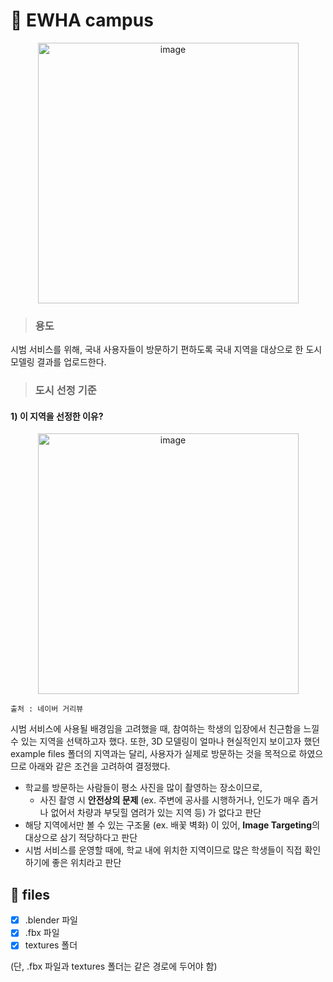 # 📂 EWHA campus

<p align="center">
    <img width="417" alt="image" src="https://user-images.githubusercontent.com/90603530/217691165-03af3d92-ff90-49cc-aab1-6151e760a093.gif">   
</p>

> ### **용도**

시범 서비스를 위해, 국내 사용자들이 방문하기 편하도록 국내 지역을 대상으로 한 도시 모델링 결과를 업로드한다.

> ### **도시 선정 기준**

#### 1) 이 지역을 선정한 이유?   

<p align="center">
    <img width="417" alt="image" src="https://user-images.githubusercontent.com/90603530/217675547-5113d88d-03e2-4c12-ad17-cebdcbe7b2c5.png">     
    
    출처 : 네이버 거리뷰
</p>


시범 서비스에 사용될 배경임을 고려했을 때, 참여하는 학생의 입장에서 친근함을 느낄 수 있는 지역을 선택하고자 했다. 
또한, 3D 모델링이 얼마나 현실적인지 보이고자 했던 example files 폴더의 지역과는 달리, 사용자가 실제로 방문하는 것을 목적으로 하였으므로 아래와 같은 조건을 고려하여 결정했다. 
- 학교를 방문하는 사람들이 평소 사진을 많이 촬영하는 장소이므로,
    - 사진 촬영 시 **안전상의 문제** (ex. 주변에 공사를 시행하거나, 인도가 매우 좁거나 없어서 차량과 부딪힐 염려가 있는 지역 등) 가 없다고 판단
- 해당 지역에서만 볼 수 있는 구조물 (ex. 배꽃 벽화) 이 있어, **Image Targeting**의 대상으로 삼기 적당하다고 판단
- 시범 서비스를 운영할 때에, 학교 내에 위치한 지역이므로 많은 학생들이 직접 확인하기에 좋은 위치라고 판단

## 📑 files

- [x] .blender 파일
- [x] .fbx 파일
- [x] textures 폴더

(단, .fbx 파일과 textures 폴더는 같은 경로에 두어야 함)

